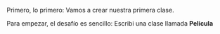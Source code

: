 Primero, lo primero: Vamos a crear nuestra primera clase.

Para empezar, el desafío es sencillo: Escribi una clase llamada **Pelicula**
